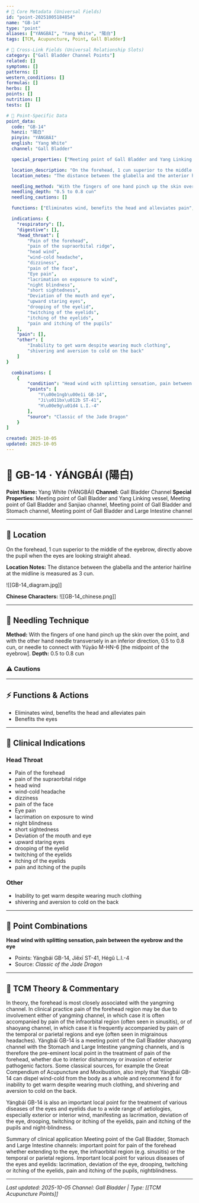 ```yaml
---
# 🔹 Core Metadata (Universal Fields)
id: "point-20251005184854"
name: "GB-14"
type: "point"
aliases: ["YÁNGBÁI", "Yang White", "陽白"]
tags: [TCM, Acupuncture, Point, Gall Bladder]

# 🔹 Cross-Link Fields (Universal Relationship Slots)
category: ["Gall Bladder Channel Points"]
related: []
symptoms: []
patterns: []
western_conditions: []
formulas: []
herbs: []
points: []
nutrition: []
tests: []

# 🔹 Point-Specific Data
point_data:
  code: "GB-14"
  hanzi: "陽白"
  pinyin: "YÁNGBÁI"
  english: "Yang White"
  channel: "Gall Bladder"

  special_properties: ["Meeting point of Gall Bladder and Yang Linking vessel", "Meeting point of Gall Bladder and Sanjiao channel", "Meeting point of Gall Bladder and Stomach channel", "Meeting point of Gall Bladder and Large Intestine channel"]

  location_description: "On the forehead, 1 cun superior to the middle of the eyebrow, directly above the pupil when the eyes are looking straight ahead."
  location_notes: "The distance between the glabella and the anterior hairline at the midline is measured as 3 cun."

  needling_method: "With the fingers of one hand pinch up the skin over the point, and with the other hand needle transversely in an inferior direction, 0.5 to 0.8 cun, or needle to connect with Yúyāo M-HN-6 [the midpoint of the eyebrow]."
  needling_depth: "0.5 to 0.8 cun"
  needling_cautions: []

  functions: ["Eliminates wind, benefits the head and alleviates pain", "Benefits the eyes"]

  indications: {
    "respiratory": [],
    "digestive": [],
    "head_throat": [
        "Pain of the forehead",
        "pain of the supraorbital ridge",
        "head wind",
        "wind-cold headache",
        "dizziness",
        "pain of the face",
        "Eye pain",
        "lacrimation on exposure to wind",
        "night blindness",
        "short sightedness",
        "Deviation of the mouth and eye",
        "upward staring eyes",
        "drooping of the eyelid",
        "twitching of the eyelids",
        "itching of the eyelids",
        "pain and itching of the pupils"
    ],
    "pain": [],
    "other": [
        "Inability to get warm despite wearing much clothing",
        "shivering and aversion to cold on the back"
    ]
}

  combinations: [
    {
        "condition": "Head wind with splitting sensation, pain between the eyebrow and the eye",
        "points": [
            "Y\u00e1ngb\u00e1i GB-14",
            "Ji\u011bx\u012b ST-41",
            "H\u00e9g\u01d4 L.I.-4"
        ],
        "source": "Classic of the Jade Dragon"
    }
]

created: 2025-10-05
updated: 2025-10-05
---
```


# 📍 GB-14 · YÁNGBÁI (陽白)

**Point Name:** Yang White (YÁNGBÁI)
**Channel:** Gall Bladder Channel
**Special Properties:** Meeting point of Gall Bladder and Yang Linking vessel, Meeting point of Gall Bladder and Sanjiao channel, Meeting point of Gall Bladder and Stomach channel, Meeting point of Gall Bladder and Large Intestine channel

---

## 📍 Location

On the forehead, 1 cun superior to the middle of the eyebrow, directly above the pupil when the eyes are looking straight ahead.

**Location Notes:**
The distance between the glabella and the anterior hairline at the midline is measured as 3 cun.

![[GB-14_diagram.jpg]]

**Chinese Characters:** ![[GB-14_chinese.png]]

---

## 🔧 Needling Technique

**Method:** With the fingers of one hand pinch up the skin over the point, and with the other hand needle transversely in an inferior direction, 0.5 to 0.8 cun, or needle to connect with Yúyāo M-HN-6 [the midpoint of the eyebrow].
**Depth:** 0.5 to 0.8 cun

### ⚠️ Cautions

---

## ⚡ Functions & Actions
- Eliminates wind, benefits the head and alleviates pain
- Benefits the eyes

---

## 🎯 Clinical Indications

### Head Throat
- Pain of the forehead
- pain of the supraorbital ridge
- head wind
- wind-cold headache
- dizziness
- pain of the face
- Eye pain
- lacrimation on exposure to wind
- night blindness
- short sightedness
- Deviation of the mouth and eye
- upward staring eyes
- drooping of the eyelid
- twitching of the eyelids
- itching of the eyelids
- pain and itching of the pupils

### Other
- Inability to get warm despite wearing much clothing
- shivering and aversion to cold on the back

---

## 🔗 Point Combinations

**Head wind with splitting sensation, pain between the eyebrow and the eye**
- Points: Yángbái GB-14, Jiěxī ST-41, Hégǔ L.I.-4
- Source: *Classic of the Jade Dragon*

---

## 🧬 TCM Theory & Commentary

In theory, the forehead is most closely associated with the yangming channel. In clinical practice pain of the forehead region may be due to involvement either of yangming channel, in which case it is often accompanied by pain of the infraorbital region (often seen in sinusitis), or of shaoyang channel, in which case it is frequently accompanied by pain of the temporal or parietal regions and eye (often seen in migrainous headaches). Yángbái GB-14 is a meeting point of the Gall Bladder shaoyang channel with the Stomach and Large Intestine yangming channels, and is therefore the pre-eminent local point in the treatment of pain of the forehead, whether due to interior disharmony or invasion of exterior pathogenic factors. Some classical sources, for example the Great Compendium of Acupuncture and Moxibustion, also imply that Yángbái GB-14 can dispel wind-cold from the body as a whole and recommend it for inability to get warm despite wearing much clothing, and shivering and aversion to cold on the back.

Yángbái GB-14 is also an important local point for the treatment of various diseases of the eyes and eyelids due to a wide range of aetiologies, especially exterior or interior wind, manifesting as lacrimation, deviation of the eye, drooping, twitching or itching of the eyelids, pain and itching of the pupils and night-blindness.

Summary of clinical application
Meeting point of the Gall Bladder, Stomach and Large Intestine channels: important point for pain of the forehead whether extending to the eye, the infraorbital region (e.g. sinusitis) or the temporal or parietal regions.
Important local point for various diseases of the eyes and eyelids: lacrimation, deviation of the eye, drooping, twitching or itching of the eyelids, pain and itching of the pupils, nightblindness.

---

*Last updated: 2025-10-05*
*Channel: Gall Bladder | Type: [[TCM Acupuncture Points]]*
